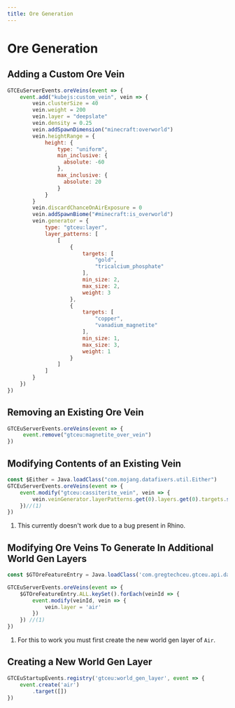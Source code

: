 ```yaml
---
title: Ore Generation
---
```


# Ore Generation


## Adding a Custom Ore Vein

```js title="custom_vein.js"
GTCEuServerEvents.oreVeins(event => {
    event.add("kubejs:custom_vein", vein => {
        vein.clusterSize = 40
        vein.weight = 200
        vein.layer = "deepslate"
        vein.density = 0.25
        vein.addSpawnDimension("minecraft:overworld")
        vein.heightRange = {
            height: {
                type: "uniform",
                min_inclusive: {
                  absolute: -60
                },
                max_inclusive: {
                  absolute: 20
                }
            }
        }
        vein.discardChanceOnAirExposure = 0
        vein.addSpawnBiome("#minecraft:is_overworld")
        vein.generator = {
            type: "gtceu:layer",
            layer_patterns: [
                [
                    {
                        targets: [
                            "gold",
                            "tricalcium_phosphate"
                        ],
                        min_size: 2,
                        max_size: 2,
                        weight: 3
                    },
                    {
                        targets: [
                            "copper",
                            "vanadium_magnetite"
                        ],
                        min_size: 1,
                        max_size: 3,
                        weight: 1
                    }
                ]
            ]
        }
    })
})
```


## Removing an Existing Ore Vein

```js title="ore_vein_removal.js"
GTCEuServerEvents.oreVeins(event => {
     event.remove("gtceu:magnetite_over_vein") 
})
```


## Modifying Contents of an Existing Vein

```js title="ore_vein_modify_contents.js"
const $Either = Java.loadClass("com.mojang.datafixers.util.Either")
GTCEuServerEvents.oreVeins(event => {
    event.modify("gtceu:cassiterite_vein", vein => {
        vein.veinGenerator.layerPatterns.get(0).layers.get(0).targets.set(0, $Either.right(GTMaterials.get('diamond')))
    })//(1)
})
```

1. This currently doesn't work due to a bug present in Rhino.


## Modifying Ore Veins To Generate In Additional World Gen Layers

```js title="ore_vein_modify_worl_gen_layers.js"
const $GTOreFeatureEntry = Java.loadClass('com.gregtechceu.gtceu.api.data.worldgen.GTOreFeatureEntry')

GTCEuServerEvents.oreVeins(event => {
    $GTOreFeatureEntry.ALL.keySet().forEach(veinId => {
        event.modify(veinId, vein => {
            vein.layer = 'air'
        })
    }) //(1)
})
```

1. For this to work you must first create the new world gen layer of `Air`.


## Creating a New World Gen Layer

```js title="world_gen_layers.js"
GTCEuStartupEvents.registry('gtceu:world_gen_layer', event => {
    event.create('air')
        .target([])
})
```